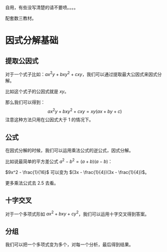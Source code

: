 自用，有些没写清楚的请不要喷。。。。

配套数三教材。

# 因式分解基础

## 提取公因式

对于一个式子比如：$ax^2y + bxy^2 + cxy$，我们可以通过提取最大公因式来因式分解。

比如这个式子的公因式就是 $xy$。

那么我们可以得到：
$$
ax^2y + bxy^2 + cxy = xy(ax + by + c)
$$
注意这种方法只用在公因式大于 $1$ 的情况下。

## 公式

在因式分解的时候，我们可以运用乘法公式的逆公式，因式分解。

比如说最简单的平方差公式 $a^2 - b^2 = (a + b)(a - b)$：

$9x^2 - \frac{1}{16}$ 可以变为 $(3x - \frac{1}{4})(3x - \frac{1}{4})$。

更多乘法公式去 2.5 去看。

## 十字交叉

对于一个多项式形如 $ax^2 + bxy + cy^2$，我们可以运用十字交叉得到答案。

## 分组

我们可以把一个多项式变为多个，对每一个分析，最后得到结果。





